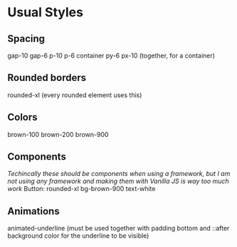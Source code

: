 # Usual Styles
## Spacing
gap-10
gap-6
p-10
p-6
container py-6 px-10 (together, for a container)

## Rounded borders
rounded-xl (every rounded element uses this)

## Colors
brown-100
brown-200
brown-900

## Components
*Techincally these should be components when using a framework, but I am not using any framework and making them with Vanilla JS is way too much work*
Button: rounded-xl bg-brown-900 text-white

## Animations
animated-underline (must be used together with padding bottom and ::after background color for the underline to be visible)